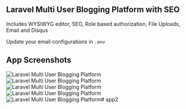 ## Laravel Multi User Blogging Platform with SEO

Includes WYSIWYG editor, SEO, Role based authorization, File Uploads, Email and Disqus

Update your email configurations in ```.env```

## App Screenshots

<img src="app.png" alt="Laravel Multi User Blogging Platform" />
<img src="app2.png" alt="Laravel Multi User Blogging Platform" />
<img src="app3.png" alt="Laravel Multi User Blogging Platform" />
<img src="app4.png" alt="Laravel Multi User Blogging Platform" />
<img src="app5.png" alt="Laravel Multi User Blogging Platform" /># app2
